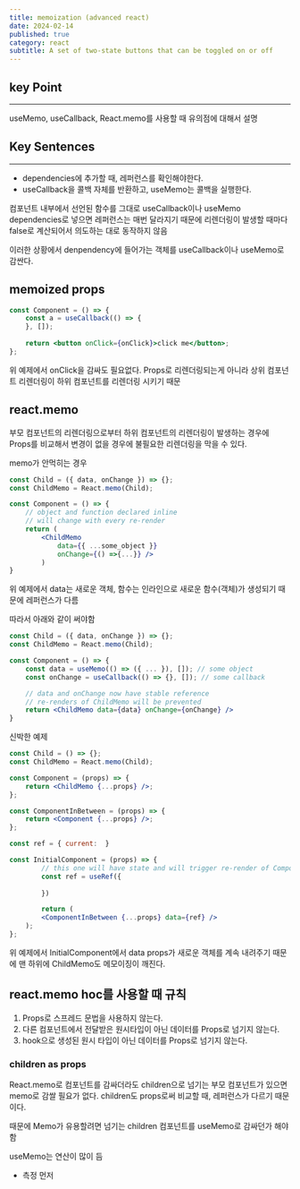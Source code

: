 ```yaml
---
title: memoization (advanced react)
date: 2024-02-14
published: true
category: react
subtitle: A set of two-state buttons that can be toggled on or off
---
```


## key Point

---

useMemo, useCallback, React.memo를 사용할 때 유의점에 대해서 설명

## Key Sentences

---

- dependencies에 추가할 때, 레퍼런스를 확인해야한다.
- useCallback을 콜백 자체를 반환하고, useMemo는 콜백을 실행한다.

컴포넌트 내부에서 선언된 함수를 그대로 useCallback이나 useMemo dependencies로 넣으면 레퍼런스는 매번 달라지기 때문에 리렌더링이 발생할 때마다 false로 계산되어서 의도하는 대로 동작하지 않음

이러한 상황에서 denpendency에 들어가는 객체를 useCallback이나 useMemo로 감싼다.

## memoized props

```jsx
const Component = () => {
	const a = useCallback(() => {
	}, []);
	
	return <button onClick={onClick}>click me</button>; 
};
```

위 예제에서 onClick을 감싸도 필요없다. Props로 리렌더링되는게 아니라 상위 컴포넌트 리렌더링이 하위 컴포넌트를 리렌더링 시키기 때문

## react.memo

부모 컴포넌트의 리렌더링으로부터 하위 컴포넌트의 리렌더링이 발생하는 경우에 Props를 비교해서 변경이 없을 경우에 불필요한 리렌더링을 막을 수 있다.

memo가 안먹히는 경우

```jsx
const Child = ({ data, onChange }) => {}; 
const ChildMemo = React.memo(Child);

const Component = () => {
	// object and function declared inline
	// will change with every re-render
	return (
		<ChildMemo 
			data={{ ...some_object }} 
			onChange={() =>{...}} />
		) 
}
```

위 예제에서 data는 새로운 객체, 함수는 인라인으로 새로운 함수(객체)가 생성되기 때문에 레퍼런스가 다름

따라서 아래와 같이 써야함

```jsx
const Child = ({ data, onChange }) => {}; 
const ChildMemo = React.memo(Child);

const Component = () => {
	const data = useMemo(() => ({ ... }), []); // some object 
	const onChange = useCallback(() => {}, []); // some callback

	// data and onChange now have stable reference
	// re-renders of ChildMemo will be prevented
	return <ChildMemo data={data} onChange={onChange} />
}
```

신박한 예제

```jsx
const Child = () => {};
const ChildMemo = React.memo(Child);

const Component = (props) => { 
	return <ChildMemo {...props} />;
};

const ComponentInBetween = (props) => { 
	return <Component {...props} />;
};

const ref = { current:  }

const InitialComponent = (props) => {
		// this one will have state and will trigger re-render of Component
		const ref = useRef({
			
		})

		return (
		<ComponentInBetween {...props} data={ref} />
	); 
};
```

위 예제에서 InitialComponent에서 data props가 새로운 객체를 계속 내려주기 때문에 맨 하위에 ChildMemo도 메모이징이 깨진다.

## react.memo hoc를 사용할 때 규칙

1. Props로 스프레드 문법을 사용하지 않는다.
2. 다른 컴포넌트에서 전달받은 원시타입이 아닌 데이터를 Props로 넘기지 않는다.
3. hook으로 생성된 원시 타입이 아닌 데이터를 Props로 넘기지 않는다.

### children as props

React.memo로 컴포넌트를 감싸더라도 children으로 넘기는 부모 컴포넌트가 있으면 memo로 감쌀 필요가 없다. children도 props로써 비교할 때, 레퍼런스가 다르기 때문이다.

때문에 Memo가 유용할려면 넘기는 children 컴포넌트를 useMemo로 감싸던가 해야함

useMemo는 연산이 많이 듬

- 측정 먼저
